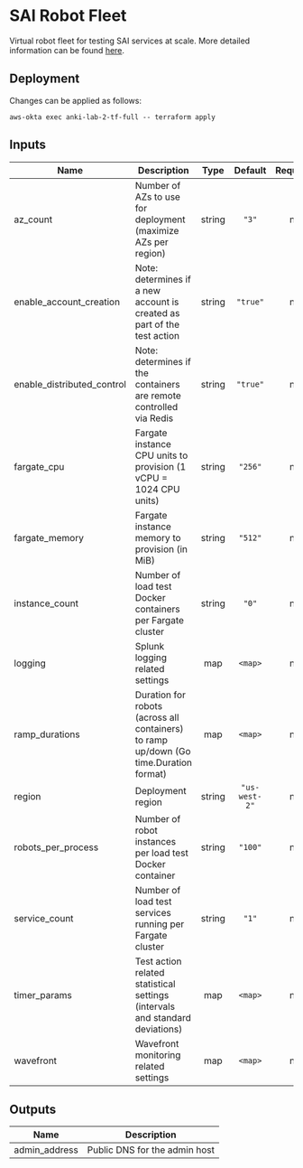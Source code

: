 
# SAI Robot Fleet
Virtual robot fleet for testing SAI services at scale. More detailed information can be found [here](https://ankiinc.atlassian.net/wiki/spaces/SAI/pages/464781603/Robot+Load+Testing+in+the+Cloud).

## Deployment
Changes can be applied as follows:

```Shell
aws-okta exec anki-lab-2-tf-full -- terraform apply
```

<!-- BEGINNING OF PRE-COMMIT-TERRAFORM DOCS HOOK -->
## Inputs

| Name | Description | Type | Default | Required |
|------|-------------|:----:|:-----:|:-----:|
| az\_count | Number of AZs to use for deployment (maximize AZs per region) | string | `"3"` | no |
| enable\_account\_creation | Note: determines if a new account is created as part of the test action | string | `"true"` | no |
| enable\_distributed\_control | Note: determines if the containers are remote controlled via Redis | string | `"true"` | no |
| fargate\_cpu | Fargate instance CPU units to provision (1 vCPU = 1024 CPU units) | string | `"256"` | no |
| fargate\_memory | Fargate instance memory to provision (in MiB) | string | `"512"` | no |
| instance\_count | Number of load test Docker containers per Fargate cluster | string | `"0"` | no |
| logging | Splunk logging related settings | map | `<map>` | no |
| ramp\_durations | Duration for robots (across all containers) to ramp up/down (Go time.Duration format) | map | `<map>` | no |
| region | Deployment region | string | `"us-west-2"` | no |
| robots\_per\_process | Number of robot instances per load test Docker container | string | `"100"` | no |
| service\_count | Number of load test services running per Fargate cluster | string | `"1"` | no |
| timer\_params | Test action related statistical settings (intervals and standard deviations) | map | `<map>` | no |
| wavefront | Wavefront monitoring related settings | map | `<map>` | no |

## Outputs

| Name | Description |
|------|-------------|
| admin\_address | Public DNS for the admin host |

<!-- END OF PRE-COMMIT-TERRAFORM DOCS HOOK -->
